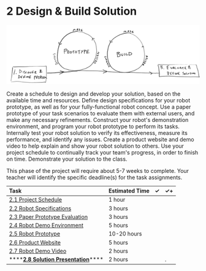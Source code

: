 # 2 Design & Build Solution

![](../../.gitbook/assets/phase-2-process.png)

Create a schedule to design and develop your solution, based on the available time and resources. Define design specifications for your robot prototype, as well as for your fully-functional robot concept. Use a paper prototype of your task scenarios to evaluate them with external users, and make any necessary refinements. Construct your robot's demonstration environment, and program your robot prototype to perform its tasks. Internally test your robot solution to verify its effectiveness, measure its performance, and identify any issues. Create a product website and demo video to help explain and show your robot solution to others. Use your project schedule to continually track your team's progress, in order to finish on time. Demonstrate your solution to the class.

This phase of the project will require about 5-7 weeks to complete. Your teacher will identify the specific deadline\(s\) for the task assignments.

| Task | Estimated Time | ✓ | ✓+ |
| :--- | :--- | :--- | :--- |
| [2.1 Project Schedule](2.1-project-schedule.md) | 1 hour |  |  |
| [2.2 Robot Specifications](2.2-robot-specifications.md) | 3 hours |  |  |
| [2.3 Paper Prototype Evaluation](2.3-paper-prototype-evaluation.md) | 3 hours |  |  |
| [2.4 Robot Demo Environment](2.4-robot-demo-environment.md) | 5 hours |  |  |
| [2.5 Robot Prototype](2.5-robot-prototype.md) | 10-20 hours |  |  |
| [2.6 Product Website](2.6-product-website.md) | 5 hours |  |  |
| [2.7 Robot Demo Video](2.7-robot-demo-video.md) | 2 hours |  |  |
| \*\*\*\*[**2.8 Solution Presentation**](2.8-solution-presentation.md)\*\*\*\* | 2 hours |  | . |



